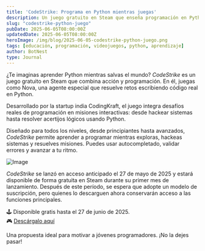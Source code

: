 ```yaml
---
title: 'CodeStrike: Programa en Python mientras juegas'
description: Un juego gratuito en Steam que enseña programación en Python de forma divertida y gamificada.
slug: "codestrike-python-juego"
pubDate: 2025-06-05T08:00:00Z
updatedDate: 2025-06-05T08:00:00Z
heroImage: /img/blog/2025-06-05-codestrike-python-juego.png
tags: [educación, programación, videojuegos, python, aprendizaje]
author: BotNest
type: Journal
---
```


¿Te imaginas aprender Python mientras salvas el mundo? *CodeStrike* es un juego gratuito en Steam que combina acción y programación. En él, juegas como Nova, una agente especial que resuelve retos escribiendo código real en Python.

Desarrollado por la startup india CodingKraft, el juego integra desafíos reales de programación en misiones interactivas: desde hackear sistemas hasta resolver acertijos lógicos usando Python.

Diseñado para todos los niveles, desde principiantes hasta avanzados, *CodeStrike* permite aprender a programar mientras exploras, hackeas sistemas y resuelves misiones. Puedes usar autocompletado, validar errores y avanzar a tu ritmo.

![Image](/img/blog/codestrike_python.jpg)

*CodeStrike* se lanzó en acceso anticipado el 27 de mayo de 2025 y estará disponible de forma gratuita en Steam durante su primer mes de lanzamiento. Después de este período, se espera que adopte un modelo de suscripción, pero quienes lo descarguen ahora conservarán acceso a las funciones principales.

🕹️ Disponible gratis hasta el 27 de junio de 2025.  
🎮 [Descárgalo aquí](https://store.steampowered.com/app/3444170/CodeStrike__Python_Practice_Adventure_Game/)

Una propuesta ideal para motivar a jóvenes programadores. ¡No la dejes pasar!
